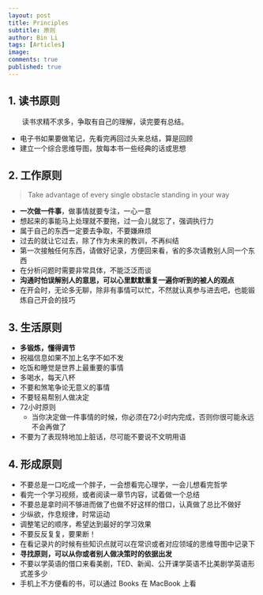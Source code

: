 ```yaml
---
layout: post
title: Principles
subtitle: 原则
author: Bin Li
tags: [Articles]
image: 
comments: true
published: true
---
```


## 1. 读书原则
　　读书求精不求多，争取有自己的理解，读完要有总结。
* 电子书如果要做笔记，先看完再回过头来总结，算是回顾
* 建立一个综合思维导图，放每本书一些经典的话或思想

## 2. 工作原则
> Take advantage of every single obstacle standing in your way

* **一次做一件事**，做事情就要专注，一心一意
* 想起来的事能马上处理就不要拖，过一会儿就忘了，强调执行力
* 属于自己的东西一定要去争取，不要嫌麻烦
* 过去的就让它过去，除了作为未来的教训，不再纠结
* 第一次接触任何东西，请做好记录，方便回来看，省的多次请教别人同一个东西
* 在分析问题时需要非常具体，不能泛泛而谈
* **沟通时怕误解别人的意思，可以心里默默重复一遍你听到的被人的观点**
* 在开会时，无论多无聊，除非有事情可以忙，不然就认真参与进去吧，也能锻炼自己开会的技巧

## 3. 生活原则
* **多锻炼，懂得调节**
* 祝福信息如果不加上名字不如不发
* 吃饭和睡觉是世界上最重要的事情
* 多喝水，每天八杯
* 不要和煞笔争论无意义的事情
* 不要轻易帮别人做决定
* 72小时原则
    - 当你决定做一件事情的时候，你必须在72小时内完成，否则你很可能永远不会再做了
* 不要为了表现特地加上脏话，尽可能不要说不文明用语

## 4. 形成原则
* 不要总是一口吃成一个胖子，一会想看完心理学，一会儿想看完哲学
* 看完一个学习视频，或者阅读一章节内容，试着做一个总结
* 不要总是拿时间不够进而做了也做不好这样的借口，认真做了总比不做好
* 少纵欲，作息规律，时常运动
* 调整笔记的顺序，希望达到最好的学习效果
* 不要反反复复，要果断！
* 在看记录片的时候有些知识点就可以在常识或者对应领域的思维导图中记录下
* **寻找原则，可以从你或者别人做决策时的依据出发**
* 不要以学英语的借口来看美剧，TED、新闻、公开课学英语不比美剧学英语形式差多少
* 手机上不方便看的书，可以通过 Books 在 MacBook 上看
